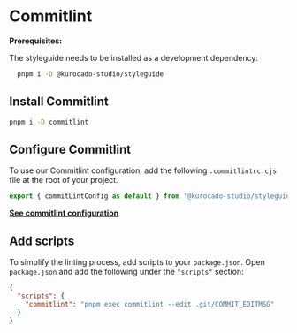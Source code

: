 # Commitlint

**Prerequisites:**

The styleguide needs to be installed as a development dependency:

```bash
  pnpm i -D @kurocado-studio/styleguide
```

## Install Commitlint

```bash
pnpm i -D commitlint
```

## Configure Commitlint

To use our Commitlint configuration, add the following `.commitlintrc.cjs` file at the root of your
project.

```javascript
export { commitLintConfig as default } from '@kurocado-studio/styleguide';
```

**[See commitlint configuration](https://github.com/Kurocado-Studio/styleguide/blob/main/src/commitlint/index.mjs)**

## Add **scripts**

To simplify the linting process, add scripts to your `package.json`. Open `package.json` and add the
following under the `"scripts"` section:

```json
{
  "scripts": {
    "commitlint": "pnpm exec commitlint --edit .git/COMMIT_EDITMSG"
  }
}
```
